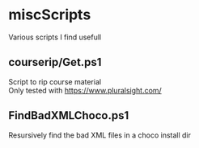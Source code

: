 # miscScripts
Various scripts I find usefull

## courserip/Get.ps1
Script to rip course material  
Only tested with <https://www.pluralsight.com/>

## FindBadXMLChoco.ps1
Resursively find the bad XML files in a choco install dir